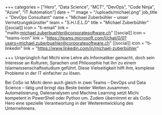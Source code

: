 +++
categories = ["Hero", "Data Science", "MCT", "DevOps", "Code Ninja", "Azure", "IT Automation"]
date = ""
image = "/uploads/michael.png"
job_title = "DevOps Consultant"
name = "Michael Zuberbühler – unser Vernetzungskünstler"
team = "S.H.I.E.L.D"
title = "Michael Zuberbühler"
[[social]]
icon = "ti-email"
link = "mailto:michael.zuberbuehler@corporatesoftware.ch"
[[social]]
icon = "teams-icon"
link = "https://teams.microsoft.com/l/chat/0/0?users=michael.zuberbuehler@corporatesoftware.ch"
[[social]]
icon = "ti-linkedin"
link = "https://www.linkedin.com/in/michael-zuberbühler"

+++
Ursprünglich hat Michi eine Lehre als Informatiker gemacht, doch sein Interesse an Kulturen, Sprachen und Philosophie hat ihn zu einem Islamwissenschaftsstudium geführt. Diese Vielseitigkeit hilft ihm, komplexe Probleme in der IT einfacher zu lösen.

Bei CoSo ist Michi denn auch gleich in zwei Teams – DevOps und Data Science – tätig und bringt das Beste beider Welten zusammen. Automatisierung, Datenanalysen und Machine Learning setzt Michi kompetent in PowerShell oder Python um. Zudem übernimmt er als CoSo Hero eine spezielle Verantwortung in der Weiterentwicklung des Unternehmens.